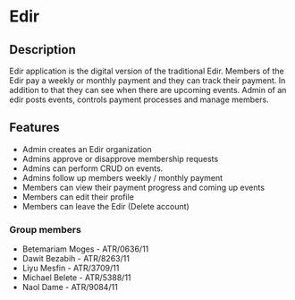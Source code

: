# Edir

## Description

Edir application is the digital version of the traditional Edir. Members of the Edir pay a weekly or monthly payment and they can track their payment. In addition to that they can see when there are upcoming events. Admin of an edir posts events, controls payment processes and manage members.

## Features

- Admin creates an Edir organization
- Admins approve or disapprove membership requests
- Admins can perform CRUD on events.
- Admins follow up members weekly / monthly payment
- Members can view their payment progress and coming up events
- Members can edit their profile
- Members can leave the Edir (Delete account)

### Group members

- Betemariam Moges - ATR/0636/11
- Dawit Bezabih - ATR/8263/11
- Liyu Mesfin - ATR/3709/11
- Michael Belete - ATR/5388/11
- Naol Dame - ATR/9084/11
